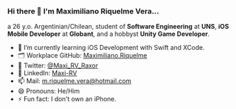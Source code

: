 ### Hi there 👋 I'm Maximiliano Riquelme Vera...

a 26 y.o. Argentinian/Chilean, student of **Software Engineering** at **UNS**, **iOS Mobile Developer** at **Globant**, and a hobbyst **Unity Game Developer**.

- 🌱 I’m currently learning iOS Development with Swift and XCode.
- 🗂️ Workplace GitHub: [Maximiliano.Riquelme](https://www.github.com/maximilianoRiquelme)
- 💬 Twitter: [@Maxi_RV_Raxor](https://twitter.com/maxi_rv_raxor)
- 💼 LinkedIn: [Maxi-RV](https://www.linkedin.com/in/maxi-rv)
- 📫 Mail: m.riquelme.vera@hotmail.com
- 😄 Pronouns: He/Him
- ⚡ Fun fact: I don't own an iPhone.

<!--
**maxi-rv/maxi-rv** is a ✨ _special_ ✨ repository because its `README.md` (this file) appears on your GitHub profile.

Here are some ideas to get you started:

- 🔭 I’m currently working on ...
- 🌱 I’m currently learning ...
- 👯 I’m looking to collaborate on ...
- 🤔 I’m looking for help with ...
- 💬 Ask me about ...
- 📫 How to reach me: ...
- 😄 Pronouns: ...
- ⚡ Fun fact: ...
-->
